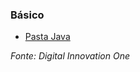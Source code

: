 ### Básico
* [Pasta Java](https://github.com/Tati-Ramos/Java/tree/main/Java/src)

_Fonte: Digital Innovation One_



